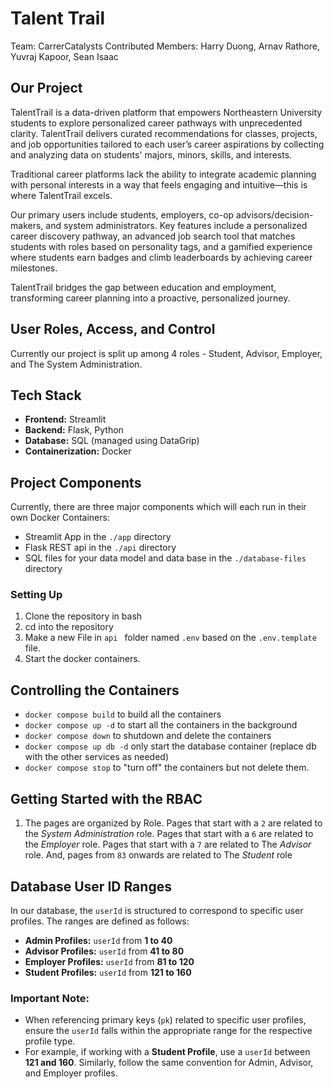 # Talent Trail
Team: CarrerCatalysts
Contributed Members: Harry Duong, Arnav Rathore, Yuvraj Kapoor, Sean Isaac

## Our Project

TalentTrail is a data-driven platform that empowers Northeastern University students 
to explore personalized career pathways with unprecedented clarity. 
TalentTrail delivers curated recommendations for classes, projects, and job opportunities 
tailored to each user’s career aspirations by collecting and analyzing data 
on students' majors, minors, skills, and interests. 
    
Traditional career platforms lack the ability to integrate academic planning with personal interests
in a way that feels engaging and intuitive—this is where TalentTrail excels.
    
Our primary users include students, employers, co-op advisors/decision-makers, and system administrators. 
Key features include a personalized career discovery pathway, 
an advanced job search tool that matches students with roles based on personality tags, 
and a gamified experience where students earn badges and climb leaderboards by achieving career milestones. 
    
TalentTrail bridges the gap between education and employment, 
transforming career planning into a proactive, personalized journey.

## User Roles, Access, and Control

Currently our project is split up among 4 roles - Student, Advisor, Employer, and The System Administration.

## Tech Stack

- **Frontend:** Streamlit
- **Backend:** Flask, Python
- **Database:** SQL (managed using DataGrip)
- **Containerization:** Docker

## Project Components

Currently, there are three major components which will each run in their own Docker Containers:

- Streamlit App in the `./app` directory
- Flask REST api in the `./api` directory
- SQL files for your data model and data base in the `./database-files` directory

### Setting Up
1. Clone the repository in bash
2. cd into the repository
3. Make a new File in `api ` folder named `.env` based on the `.env.template` file.
4. Start the docker containers. 

## Controlling the Containers

- `docker compose build` to build all the containers
- `docker compose up -d` to start all the containers in the background
- `docker compose down` to shutdown and delete the containers
- `docker compose up db -d` only start the database container (replace db with the other services as needed)
- `docker compose stop` to "turn off" the containers but not delete them.
  


## Getting Started with the RBAC 

1. The pages are organized by Role.  Pages that start with a `2` are related to the *System Administration* role.  Pages that start with a `6` are related to the *Employer* role.  Pages that start with a `7` are related to The *Advisor* role. And, pages from `83` onwards are related to The *Student* role

## Database User ID Ranges

In our database, the `userId` is structured to correspond to specific user profiles. The ranges are defined as follows:

- **Admin Profiles:** `userId` from **1 to 40**
- **Advisor Profiles:** `userId` from **41 to 80**
- **Employer Profiles:** `userId` from **81 to 120**
- **Student Profiles:** `userId` from **121 to 160**

### Important Note:
- When referencing primary keys (`pk`) related to specific user profiles, ensure the `userId` falls within the appropriate range for the respective profile type.
- For example, if working with a **Student Profile**, use a `userId` between **121 and 160**. Similarly, follow the same convention for Admin, Advisor, and Employer profiles.

